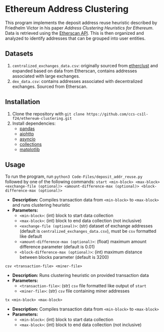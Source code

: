# Ethereum Address Clustering
This program implements the deposit address reuse heuristic described by Friedhelm Victor in his paper _Address Clustering Heuristics for Ethereum_. Data is retrieved using the [Etherscan API](https://docs.etherscan.io/etherscan-v2). This is then organized and analyzed to identify addresses that can be grouped into user entities.

## Datasets
1. `centralized_exchanges_data.csv`: originally sourced from [etherclust](https://github.com/etherclust/etherclust/blob/master/data/exchanges.csv) and expanded based on data from Etherscan, contains addresses associated with large exchanges.
2. `dex_data.csv`: contains addresses associated with decentralized exchanges. Sourced from Etherscan.

## Installation
1. Clone the repository with `git clone https://github.com/ccs-cs1l-f24/ethereum-clustering.git`
2. Install dependencies:
   - [pandas](https://pandas.pydata.org/)
   - [aiohttp](https://docs.aiohttp.org/en/stable/index.html)
   - [asyncio](https://docs.python.org/3/library/asyncio.html)
   - [collections](https://docs.python.org/3/library/collections.html)
   - [matplotlib](https://matplotlib.org/)

## Usage
To run the program, run `python3 Code-Files/deposit_addr_reuse.py` followed by one of the following commands:
`start <min-block> <max-block> <exchange-file (optional)> <amount-difference-max (optional)> <block-difference-max (optional)>`
- **Description:** Compiles transaction data from `<min-block>` to `<max-block>` and runs clustering heuristic
- **Parameters:**
    - `<min-block>`: (int) block to start data collection
    - `<max-block>`: (int) block to end data collection (not inclusive)
    - `<exchange-file (optional)>`: (str) dataset of exchange addresses (default is `centralized_exchanges_data.csv`), must be `csv` formatted like default
    - `<amount-difference-max (optional)>`: (float) maximum amount difference parameter (default is 0.01)
    - `<block-difference-max (optional)>`: (int) maximum distance between blocks parameter (default is 3200)

`csv <transaction-file> <miner-file>`
- **Description:** Runs clustering heuristic on provided transaction data
- **Parameters:**
    - `<transaction-file>`: (str) `csv` file formatted like output of `start`
    - `<miner-file>`: (str) `csv` file containing miner addresses

`tx <min-block> <max-block>`
- **Description:** Compiles transaction data from `<min-block>` to `<max-block>`
- **Parameters:**
    - `<min-block>`: (int) block to start data collection
    - `<max-block>`: (int) block to end data collection (not inclusive)
